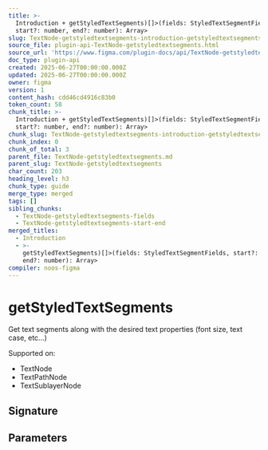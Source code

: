 ```yaml
---
title: >-
  Introduction + getStyledTextSegments)[]>(fields: StyledTextSegmentFields,
  start?: number, end?: number): Array>
slug: TextNode-getstyledtextsegments-introduction-getstyledtextsegmentsfields
source_file: plugin-api-TextNode-getstyledtextsegments.html
source_url: 'https://www.figma.com/plugin-docs/api/TextNode-getstyledtextsegments/'
doc_type: plugin-api
created: 2025-06-27T00:00:00.000Z
updated: 2025-06-27T00:00:00.000Z
owner: figma
version: 1
content_hash: cdd46cd4916c83b0
token_count: 58
chunk_title: >-
  Introduction + getStyledTextSegments)[]>(fields: StyledTextSegmentFields,
  start?: number, end?: number): Array>
chunk_slug: TextNode-getstyledtextsegments-introduction-getstyledtextsegmentsfields
chunk_index: 0
chunk_of_total: 3
parent_file: TextNode-getstyledtextsegments.md
parent_slug: TextNode-getstyledtextsegments
char_count: 203
heading_level: h3
chunk_type: guide
merge_type: merged
tags: []
sibling_chunks:
  - TextNode-getstyledtextsegments-fields
  - TextNode-getstyledtextsegments-start-end
merged_titles:
  - Introduction
  - >-
    getStyledTextSegments)[]>(fields: StyledTextSegmentFields, start?: number,
    end?: number): Array>
compiler: noos-figma
---
```


# getStyledTextSegments

Get text segments along with the desired text properties (font size, text case, etc...)

 Supported on:

- TextNode
- TextPathNode
- TextSublayerNode

## Signature

## Parameters

